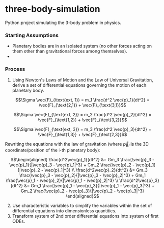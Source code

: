 # three-body-simulation
Python project simulating the 3-body problem in physics.

### Starting Assumptions
- Planetary bodies are in an isolated system (no other forces acting on them other than gravitational forces among themselves).
- 

### Process
1. Using Newton's Laws of Motion and the Law of Universal Gravitation, derive a set of differential equations governing the motion of each planetary body.

```math
\Sigma \vec{F}_{\text{ext, 1}} = m_1 \frac{d^2 \vec{p}_1}{dt^2} = \vec{F}_{\text{2,1}} + \vec{F}_{\text{3,1}}
```
```math
\Sigma \vec{F}_{\text{ext, 2}} = m_2 \frac{d^2 \vec{p}_2}{dt^2} = \vec{F}_{\text{1,2}} + \vec{F}_{\text{3,2}}
```
```math
\Sigma \vec{F}_{\text{ext, 3}} = m_3 \frac{d^2 \vec{p}_3}{dt^2} = \vec{F}_{\text{1,3}} + \vec{F}_{\text{2,3}}
```

Rewriting the equations with the law of gravitation (where $\vec{p}_i$ is the 3D coordinate/position of the i-th planetary body):
```math
\begin{aligned}
\frac{d^2\vec{p}_1}{dt^2} &= Gm_3 \frac{\vec{p}_3 - \vec{p}_1}{|\vec{p}_3 - \vec{p}_1|^3} + Gm_2 \frac{\vec{p}_2 - \vec{p}_1}{|\vec{p}_2 - \vec{p}_1|^3} \\
\frac{d^2\vec{p}_2}{dt^2} &= Gm_3 \frac{\vec{p}_3 - \vec{p}_2}{|\vec{p}_3 - \vec{p}_2|^3} + Gm_1 \frac{\vec{p}_1 - \vec{p}_2}{|\vec{p}_1 - \vec{p}_2|^3} \\
\frac{d^2\vec{p}_3}{dt^2} &= Gm_1 \frac{\vec{p}_1 - \vec{p}_3}{|\vec{p}_1 - \vec{p}_3|^3} + Gm_2 \frac{\vec{p}_2 - \vec{p}_3}{|\vec{p}_2 - \vec{p}_3|^3}
\end{aligned}
```

2. Use characteristic variables to simplify the variables within the set of differential equations into dimensionless quantities.
3. Transform system of 2nd order differential equations into system of first ODEs.